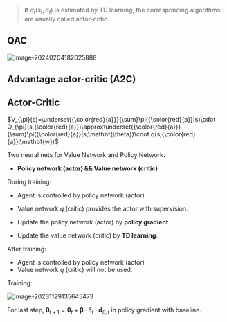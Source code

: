 > If $q_t(s_t, a_t)$ is estimated by TD learning, the corresponding algorithms are usually called actor-critic.

## QAC

![image-20240204182025888](.static/image-20240204182025888.png)

## Advantage actor-critic (A2C)

 









## Actor-Critic

$V_{\pi}(s)=\underset{{\color{red}{a}}}{\sum}\pi({\color{red}{a}}|s)\cdot Q_{\pi}(s,{\color{red}{a}})\approx\underset{{\color{red}{a}}}{\sum}\pi({\color{red}{a}}|s;\mathbf{\theta})\cdot q(s,{\color{red}{a}};\mathbf{w})$

Two neural nets for Value Network and Policy Network. 

- **Policy network (actor) && Value network (critic)**

During training:

- Agent is controlled by policy network (actor)

- Value network $q$ (critic) provides the actor with supervision.

- Update the policy network (actor) by **policy gradient**.
- Update the value network (critic) by **TD learning**.

After training:

- Agent is controlled by policy network (actor)
- Value network $q$ (critic) will not be used.

Training:

![image-20231129135645473](.static/image-20231129135645473.png)

For last step, $\mathbf{\theta}_{t+1}=\mathbf{\theta}_t+\mathbf{\beta}\cdot\delta_t\cdot\mathbf{d}_{\theta,t}$ in policy gradient with baseline.
